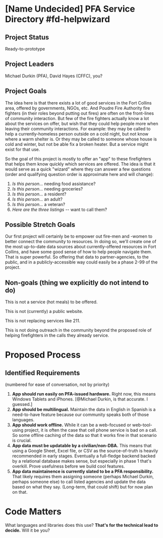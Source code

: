 # [Name Undecided] PFA Service Directory #fd-helpwizard

## Project Status

Ready-to-prototype

## Project Leaders

Michael Durkin (PFA), David Hayes (CFFC), you?

## Project Goals

The idea here is that there exists a lot of good services in the Fort Collins area, offered by governments, NGOs, etc. And Poudre Fire Authority fire fighters (in their roles beyond putting out fires) are often on the front-lines of community interaction. But few of the fire fighters actually know a lot about the services on offer, but wish that they could help people more when leaving their community interactions. For example: they may be called to help a currently-homeless person outside on a cold night, but not know where a warm shelter is. Or they may be called to someone whose house is cold and winter, but not be able fix a broken heater. But a service might exist for that use. 

So the goal of this project is mostly to offer an "app" to these firefighters that helps them know quickly which services are offered. The idea is that it would serve as a quick "wizard" where they can answer a few questions (order and qualifying question order is approximate here and will change): 

1. *Is this person...* needing food assistance?
1. *Is this person...* needing groceries?
1. *Is this person...* a resident? 
2. *Is this person...* an adult?
3. *Is this person...* a veteran? 
9. *Here are the three listings* -- want to call them?

## Possible Stretch Goals

Our first project will certainly be to empower out fire-men and -women to better connect the community to resources. In doing so, we'll create one of the most up-to-date data sources about currently-offered resources in Fort Collins, and have some good sense of how to help people navigate them. That is super powerful. So offering that data to partner-agencies, to the public, and in a publicly-accessible way could easily be a phase 2-99 of the project.

## Non-goals (thing we explicitly do not intend to do)

This is not a service (hot meals) to be offered. 

This is not (currently) a public website. 

This is not replacing services like 211. 

This is not doing outreach in the community beyond the proposed role of helping firefighters in the calls they already service.

# Proposed Process

## Identified Requirements

(numbered for ease of conversation, not by priority)

1. **App should run easily on PFA-issued hardware.** Right now, this means Windows Tablets and iPhones. [@Michael Durkin, is that accurate. I guessed.]
2. **App should be multilingual.** Maintain the data in English in Spanish is a need-to-have feature because our community speaks both of those languages.
3. **App should work offline.** While it can be a web-focused or web-tool-using project, it is often the case that cell phone service is bad on a call. So some offline caching of the data so that it works fine in that scenario is crucial.
4. **App data must be updatable by a civilian/non-DBA.** This means that using a Google Sheet, Excel file, or CSV as the source-of-truth is heavily recommended in early stages. Eventually a full-fledge backend backed by a relational database makes sense, but especially in phase 1 that's overkill. Prove usefulness before we build cool features.
5. **App data maintainence is currently slated to be a PFA responsibility.** That likely requires them assigning someone (perhaps Michael Durkin, perhaps someone else) to call listed agencies and update the data based on what they say. (Long-term, that could shift) but for now plan on that.

# Code Matters

What languages and libraries does this use? **That's for the technical lead to decide.** Will it be you?
